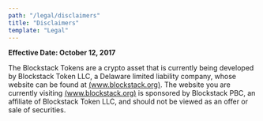 ```yaml
---
path: "/legal/disclaimers"
title: "Disclaimers"
template: "Legal"
---
```


**Effective Date: October 12, 2017**

The Blockstack Tokens are a crypto asset that is currently being developed by Blockstack Token LLC, a Delaware limited liability company, whose website can be found at [(www.blockstack.org)](www.blockstack.org). The website you are currently visiting [(www.blockstack.org)](www.blockstack.org) is sponsored by Blockstack PBC, an affiliate of Blockstack Token LLC, and should not be viewed as an offer or sale of securities.